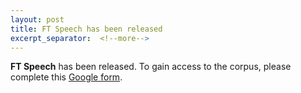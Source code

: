 ```yaml
---
layout: post
title: FT Speech has been released
excerpt_separator:  <!--more-->
---
```



<b>FT&nbsp;Speech</b> has been released. To gain access to the corpus, please complete this 
<a href="https://docs.google.com/forms/d/e/1FAIpQLSdv0OweHtKh__u0J0M8cjtm9hg3Yo_y8bWxVjQLLUeEyCAxjw/viewform">Google form</a>.